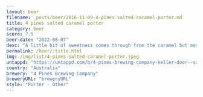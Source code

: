 ```yaml
---
layout: beer
filename: _posts/beer/2016-11-09-4-pines-salted-caramel-porter.md
title: 4 pines salted caramel porter
category: beer
score: 7.5
beer-date: "2022-08-07"
desc: "A little bit of sweetness comes through from the caramel but mostly just an easy porter"
permalink: /beer/:title.html
img: /img/list/4-pines-salted-caramel-porter.jpeg
untappd: "https://untappd.com/b/4-pines-brewing-company-keller-door--salted-caramel-porter/4861826"
country: "Australia"
brewery: "4 Pines Brewing Company"
breweryURL: "breweryURL"
style: "Porter - Other"
---
```

